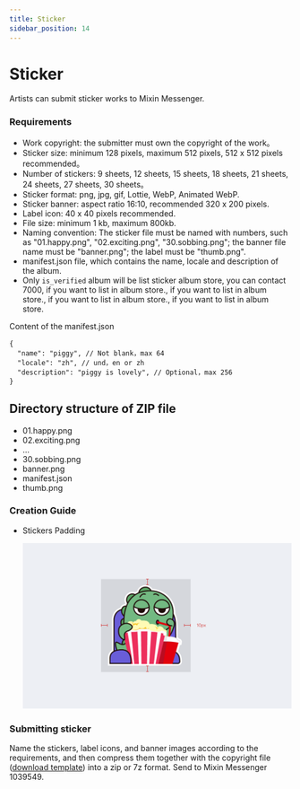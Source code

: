 ```yaml
---
title: Sticker
sidebar_position: 14
---
```


# Sticker

Artists can submit sticker works to Mixin Messenger.

### Requirements

- Work copyright: the submitter must own the copyright of the work。
- Sticker size: minimum 128 pixels, maximum 512 pixels, 512 x 512 pixels recommended。
- Number of stickers: 9 sheets, 12 sheets, 15 sheets, 18 sheets, 21 sheets, 24 sheets, 27 sheets, 30 sheets。
- Sticker format: png, jpg, gif, Lottie, WebP, Animated WebP.
- Sticker banner: aspect ratio 16:10, recommended 320 x 200 pixels.
- Label icon: 40 x 40 pixels recommended.
- File size: minimum 1 kb, maximum 800kb.
- Naming convention: The sticker file must be named with numbers, such as "01.happy.png", "02.exciting.png", "30.sobbing.png"; the banner file name must be "banner.png"; the label must be "thumb.png".
- manifest.json file, which contains the name, locale and description of the album.
- Only `is_verified` album will be list sticker album store, you can contact 7000, if you want to list in album store., if you want to list in album store., if you want to list in album store., if you want to list in album store.

Content of the manifest.json

```
{
  "name": "piggy", // Not blank，max 64
  "locale": "zh", // und，en or zh
  "description": "piggy is lovely", // Optional，max 256
}
```

## Directory structure of ZIP file

- 01.happy.png
- 02.exciting.png
- ...
- 30.sobbing.png
- banner.png
- manifest.json
- thumb.png


### Creation Guide

- Stickers Padding

  ![Sticker-padding](./sticker-padding.png)

### Submitting sticker

Name the stickers, label icons, and banner images according to the requirements, and then compress them together with the copyright file ([download template](http://www.mixinbots.com/docs/sticker-copyright-notice.doc)) into a zip or 7z format. Send to Mixin Messenger 1039549.

